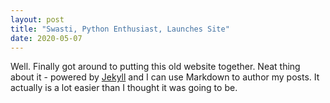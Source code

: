 ```yaml
---
layout: post
title: "Swasti, Python Enthusiast, Launches Site"
date: 2020-05-07
---
```


Well. Finally got around to putting this old website together. Neat thing about it - powered by [Jekyll](http://jekyllrb.com) and I can use Markdown to author my posts. It actually is a lot easier than I thought it was going to be.
